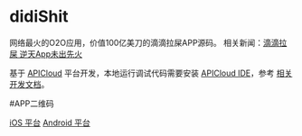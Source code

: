 # didiShit

网络最火的O2O应用，价值100亿美刀的滴滴拉屎APP源码。
相关新闻：[滴滴拉屎 逆天App未出先火](http://gd.sina.com.cn/4g/news/2015-03-13/16331346.html?qq-pf-to=pcqq.group)

基于 [APICloud](http://www.apicloud.com/) 平台开发，本地运行调试代码需要安装 [APICloud IDE](http://docs.apicloud.com/APICloud/download)，参考
[相关开发文档](http://docs.apicloud.com/%E7%AB%AFAPI/api)。

#APP二维码

[iOS 平台](https://github.com/jinlong/didiShit/blob/master/didiShit-and.png) 
[Android 平台](https://github.com/jinlong/didiShit/blob/master/didiShit-ios.png)









